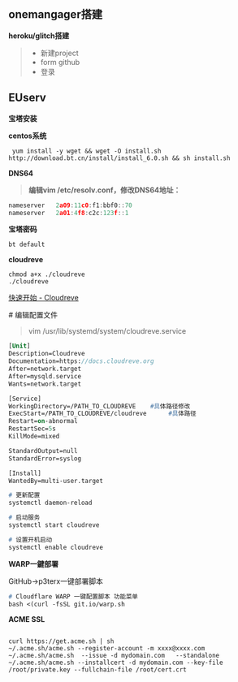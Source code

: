 ## onemangager搭建

**heroku/glitch搭建**

> - 新建project
> - form github
> - 登录

## EUserv

**宝塔安装**

**centos系统**

``` 
 yum install -y wget && wget -O install.sh http://download.bt.cn/install/install_6.0.sh && sh install.sh
```

**DNS64**

>  **编辑vim /etc/resolv.conf，修改DNS64地址：**

``` c
nameserver   2a09:11c0:f1:bbf0::70
nameserver   2a01:4f8:c2c:123f::1
```

**宝塔密码**

``` http://[2a02:180:6:1::3e93]:8888/d055720a
bt default
```

**cloudreve**

```
chmod a+x ./cloudreve
./cloudreve
```

[快速开始 - Cloudreve](https://docs.cloudreve.org/getting-started/install)

\# 编辑配置文件 

> vim /usr/lib/systemd/system/cloudreve.service

```p
[Unit]
Description=Cloudreve
Documentation=https://docs.cloudreve.org 
After=network.target
After=mysqld.service
Wants=network.target

[Service]
WorkingDirectory=/PATH_TO_CLOUDREVE    #具体路径修改
ExecStart=/PATH_TO_CLOUDREVE/cloudreve		#具体路径
Restart=on-abnormal
RestartSec=5s
KillMode=mixed

StandardOutput=null
StandardError=syslog

[Install]
WantedBy=multi-user.target
```

```p
# 更新配置
systemctl daemon-reload

# 启动服务
systemctl start cloudreve

# 设置开机启动
systemctl enable cloudreve
```

**WARP一鍵部署**

GitHub->p3terx一键部署脚本

```p
# Cloudflare WARP 一键配置脚本 功能菜单 
bash <(curl -fsSL git.io/warp.sh
```

**ACME SSL**

``` 

```

``` 
curl https://get.acme.sh | sh
~/.acme.sh/acme.sh --register-account -m xxxx@xxxx.com
~/.acme.sh/acme.sh  --issue -d mydomain.com   --standalone
~/.acme.sh/acme.sh --installcert -d mydomain.com --key-file /root/private.key --fullchain-file /root/cert.crt
```



